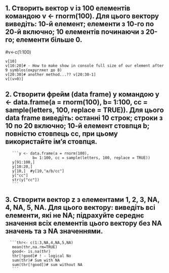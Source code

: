 ## 1. Створить вектор v із 100 елементів командою v <- rnorm(100). Для цього вектору виведіть: 10-й елемент; елементи з 10-го по 20-й включно; 10 елементів починаючи з 20-го; елементи більше 0.
#v<-c(1:100)
```v<- rnorm(100)
v[10]
v[10:20]# - How to make show in console full size of our element after 9 symblos(округляет до 8)
v[20:30]# another method...?? v[20:30-1]
v[(v>0)]
```
## 2. Створити фрейм (data frame) y командою y <- data.frame(a = rnorm(100), b= 1:100, cc = sample(letters, 100, replace = TRUE)). Для цього data frame виведіть: останні 10 строк; строки з 10 по 20 включно; 10-й елемент стовпця b; повністю стовпець cc, при цьому використайте ім’я стовпця.
       ```y <- data.frame(a = rnorm(100), 
                b= 1:100, cc = sample(letters, 100, replace = TRUE))
       y[91:100,]
       y[10:20,]
       y[10,]  #y[10,"a/b/cc"]
       y["cc"]
       str(y["cc"])
       ```
## 3. Створити вектор z з елементами 1, 2, 3, NA, 4, NA, 5, NA. Для цього вектору: виведіть всі елементи, які не NA; підрахуйте середнє значення всіх елементів цього вектору без NA значень та з NA значеннями.
      ```thr<- c(1:3,NA,4,NA,5,NA)
       mean(thr,na.rm=TRUE)
       good<- is.na(thr)
       thr[!good]# ! - logical No
       sum(thr)# Sum with NA
       sum(thr[!good])# sum without NA  
       ```
